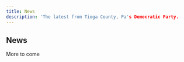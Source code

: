 ```yaml
---
title: News
description: 'The latest from Tioga County, Pa's Democratic Party.
---
```


## News

More to come
